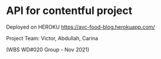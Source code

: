 # API for contentful project

Deployed on HEROKU https://avc-food-blog.herokuapp.com/

Project Team:
Victor, Abdullah, Carina

(WBS WD#020 Group - Nov 2021)

